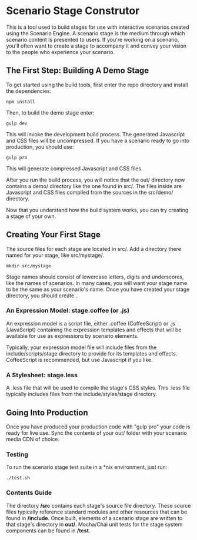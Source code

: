 <!-- TITLE/ -->

# Scenario Stage Construtor

<!-- /TITLE -->

This is a tool used to build stages for use with interactive scenarios created using the Scenario Engine. A scenario stage is the medium through which scenario content is presented to users. If you're working on a scenario, you'll often want to create a stage to accompany it and convey your vision to the people who experience your scenario.

## The First Step: Building A Demo Stage

To get started using the build tools, first enter the repo directory and install the dependencies:

```
npm install
```

Then, to build the demo stage enter:

```
gulp dev
```

This will invoke the development build process. The generated Javascript and CSS files will be uncompressed. If you have a scenario ready to go into production, you should use:

```
gulp pro
```

This will generate compressed Javascript and CSS files.

After you run the build process, you will notice that the out/ directory now contains a demo/ directory like the one found in src/. The files inside are Javascript and CSS files compiled from the sources in the src/demo/ directory.

Now that you understand how the build system works, you can try creating a stage of your own.


## Creating Your First Stage

The source files for each stage are located in src/. Add a directory there named for your stage, like src/mystage/. 

```
mkdir src/mystage
```

Stage names should consist of lowercase letters, digits and underscores, like the names of scenarios. In many cases, you will want your stage name to be the same as your scenario's name. Once you have created your stage directory, you should create...

### An Expression Model: stage.coffee (or .js)

An expression model is a script file, either .coffee (CoffeeScript) or .js (JavaScript) containing the expression templates and effects that will be available for use as expressions by scenario elements.

Typically, your expression model file will include files from the include/scripts/stage directory to provide for its templates and effects. CoffeeScript is recommended, but use Javascript if you like.

### A Stylesheet: stage.less

A .less file that will be used to compile the stage's CSS styles. This .less file typically includes files from the include/styles/stage directory.

## Going Into Production

Once you have produced your production code with "gulp pro" your code is ready for live use. Sync the contents of your out/ folder with your scenario media CDN of choice.

### Testing

To run the scenario stage test suite in a *nix environment, just run:

```
./test.sh
```

### Contents Guide

The directory **/src** contains each stage's source file directory. These source files typically reference standard modules and other resources that can be found in **/include**. Once built, elements of a scenario stage are written to that stage's directory in **out/**. Mocha/Chai unit tests for the stage system components can be found in **/test**.
